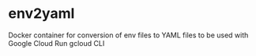 # env2yaml
Docker container for conversion of env files to YAML files to be used with Google Cloud Run gcloud CLI
